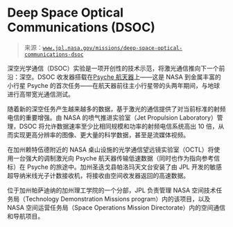 <!--yml

category: 未分类

日期：2024-05-27 14:51:18

-->

# Deep Space Optical Communications (DSOC)

> 来源：[`www.jpl.nasa.gov/missions/deep-space-optical-communications-dsoc`](https://www.jpl.nasa.gov/missions/deep-space-optical-communications-dsoc)

深空光学通信（DSOC）实验是一项开创性的技术示范，将激光通信推向下一个前沿：深空。DSOC 收发器搭载在[Psyche 航天器](https://www.jpl.nasa.gov/news/nasas-psyche-spacecraft-optical-comms-demo-en-route-to-asteroid)上——这是 NASA 到金属丰富的小行星 Psyche 的首次任务——在航天器前往主小行星带的头两年期间，与地球进行高带宽光通信测试。

随着新的深空任务产生越来越多的数据，基于激光的通信提供了对当前标准的射频电信的重要增强。由 NASA 的喷气推进实验室（Jet Propulsion Laboratory）管理，DSOC 将允许数据速率至少比相同规模和功率的射频电信系统高出 10 倍，从而实现更高分辨率的图像、更大量的科学数据，甚至是流媒体视频。

在加州赖特伍德附近的 NASA 桌山设施的光学通信望远镜实验室（OCTL）将使用一台强大的调制激光向 Psyche 航天器传输低速数据（同时也作为指向参考信标）在 Psyche 的旅途中。加州圣迭戈县帕洛玛天文台安装了由 JPL 开发的敏感超导纳米线光子计数接收机，将接收由空间收发器返回的高速数据。

位于加州帕萨迪纳的加州理工学院的一个分部，JPL 负责管理 NASA 空间技术任务局（Technology Demonstration Missions program）内的该项目，以及 NASA 空间运营任务局（Space Operations Mission Directorate）内的空间通信和导航项目。
